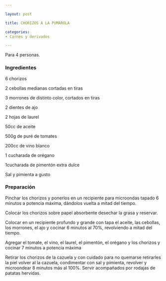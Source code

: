 ```yaml
---

layout: post

title: CHORIZOS A LA PUMAROLA

categories:
- Carnes y derivados

---
```


Para 4 personas.

<h3>Ingredientes</h3>

6 chorizos

2 cebollas medianas cortadas en tiras

3 morrones de distinto color, cortados en tiras

2 dientes de ajo

2 hojas de laurel

50cc de aceite

500g de puré de tomates

200cc de vino blanco

1 cucharada de orégano

1cucharada de pimentón extra dulce

Sal y pimienta a gusto

<h3>Preparación</h3>

Pinchar los chorizos y ponerlos en un recipiente para microondas tapado 6 minutos a potencia máxima, dándolos vuelta a mitad del tiempo.

Colocar los chorizos sobre papel absorbente desechar la grasa y reservar.

Colocar en un recipiente profundo y grande con tapa el aceite, las cebollas, los morrones, el ajo y cocinar 6 minutos al 70%, revolviendo a mitad del tiempo.

Agregar el tomate, el vino, el laurel, el pimentón, el orégano y los chorizos y cocinar 7 minutos a potencia máxima

Retirar los chorizos de la cazuela y con cuidado para no quemarse retirarles la piel volver al la cazuela, condimentar con sal y pimienta, revolver y microondear 8 minutos más al 100%. Servir acompañados por rodajas de patatas hervidas.

